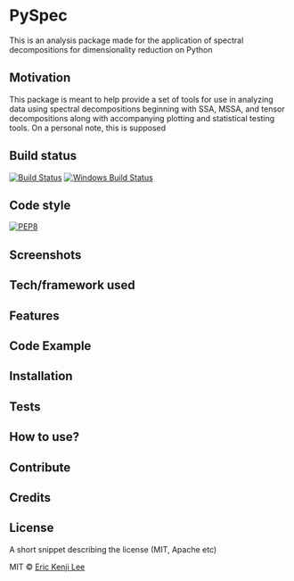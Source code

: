 # PySpec
This is an analysis package made for the application of spectral decompositions for dimensionality reduction on Python

## Motivation
This package is meant to help provide a set of tools for use in analyzing data using spectral decompositions beginning with SSA,
MSSA, and tensor decompositions along with accompanying plotting and statistical testing tools. On a personal note, this is supposed


## Build status

[![Build Status](https://travis-ci.org/akashnimare/foco.svg?branch=master)](https://travis-ci.org/akashnimare/foco)
[![Windows Build Status](https://ci.appveyor.com/api/projects/status/github/akashnimare/foco?branch=master&svg=true)](https://ci.appveyor.com/project/akashnimare/foco/branch/master)

## Code style
[![PEP8](https://img.shields.io/badge/code%20style-pep8-green.svg)](https://www.python.org/dev/peps/pep-0008/)
 
## Screenshots


## Tech/framework used

## Features

## Code Example

## Installation

## Tests

## How to use?

## Contribute

## Credits

## License
A short snippet describing the license (MIT, Apache etc)

MIT © [Eric Kenji Lee]()
